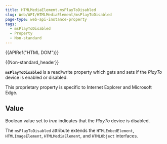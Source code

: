 ```yaml
---
title: HTMLMediaElement.msPlayToDisabled
slug: Web/API/HTMLMediaElement/msPlayToDisabled
page-type: web-api-instance-property
tags:
  - msPlayToDisabled
  - Property
  - Non-standard
---
```

{{APIRef("HTML DOM")}}

{{Non-standard_header}}

**`msPlayToDisabled`** is a read/write property which gets and
sets if the _PlayTo_ device is enabled or disabled.

This proprietary property is specific to Internet Explorer and Microsoft Edge.

## Value

Boolean value set to _true_ indicates that the _PlayTo_ device is
disabled.

The `msPlayToDisabled` attribute extends the `HTMLEmbedElement`,
`HTMLImageElement`, `HTMLMediaElement`, and
`HTMLObject` interfaces.
